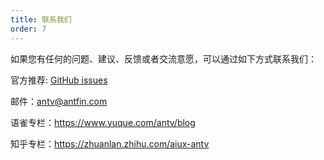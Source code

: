 ```yaml
---
title: 联系我们
order: 7
---
```


如果您有任何的问题、建议、反馈或者交流意愿，可以通过如下方式联系我们：

官方推荐: [GitHub issues](https://github.com/antvis/G2/issues)

邮件：antv@antfin.com

语雀专栏：https://www.yuque.com/antv/blog

知乎专栏：https://zhuanlan.zhihu.com/aiux-antv
